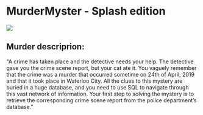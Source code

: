 # MurderMyster - Splash edition
<img src="http://giphygifs.s3.amazonaws.com/media/2iVXFqkSig4ta/giphy.gif">

## Murder descriprion:

"A crime has taken place and the detective needs your help. The detective gave you the crime scene report, but your cat ate it. You vaguely remember that the crime was a murder that occurred sometime on 24th of April, 2019 and that it took place in Waterloo City. All the clues to this mystery are buried in a huge database, and you need to use SQL to navigate through this vast network of information. Your first step to solving the mystery is to retrieve the corresponding crime scene report from the police department’s database."
